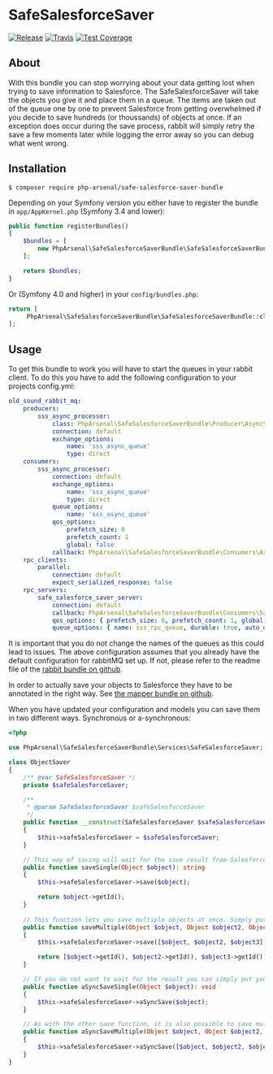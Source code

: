 # SafeSalesforceSaver

[![Release](https://img.shields.io/github/v/release/php-arsenal/safe-salesforce-saver-bundle)](https://github.com/php-arsenal/safe-salesforce-saver-bundle/releases)
[![Travis](https://img.shields.io/travis/php-arsenal/safe-salesforce-saver-bundle)](https://travis-ci.org/php-arsenal/safe-salesforce-saver-bundle)
[![Test Coverage](https://img.shields.io/codeclimate/coverage/php-arsenal/safe-salesforce-saver-bundle)](https://codeclimate.com/github/php-arsenal/safe-salesforce-saver-bundle)

## About

With this bundle you can stop worrying about your data getting lost when trying to save information to Salesforce. 
The SafeSalesforceSaver will take the objects you give it and place them in a queue.
The items are taken out of the queue one by one to prevent Salesforce from getting overwhelmed if you decide to save hundreds (or thoussands) of objects at once. 
If an exception does occur during the save process, rabbit will simply retry the save a few moments later while logging the error away so you can debug what went wrong.

## Installation

`$ composer require php-arsenal/safe-salesforce-saver-bundle`

Depending on your Symfony version you either have to register the bundle in `app/AppKernel.php` (Symfony 3.4 and lower):

```php
public function registerBundles()
{
    $bundles = [
        new PhpArsenal\SafeSalesforceSaverBundle\SafeSalesforceSaverBundle(),
    ];

    return $bundles;
}
```

Or (Symfony 4.0 and higher) in your `config/bundles.php`:

```php
return [
     PhpArsenal\SafeSalesforceSaverBundle\SafeSalesforceSaverBundle::class => ['all' => true],
];
```

## Usage

To get this bundle to work you will have to start the queues in your rabbit client. To do this you have to add the following configuration to your projects config.yml:
```yaml
old_sound_rabbit_mq:
    producers:
        sss_async_processor:
            class: PhpArsenal\SafeSalesforceSaverBundle\Producer\AsyncSfSaverProducer
            connection: default
            exchange_options:
                name: 'sss_async_queue'
                type: direct
    consumers:
        sss_async_processor:
            connection: default
            exchange_options:
                name: 'sss_async_queue'
                type: direct
            queue_options:
                name: 'sss_async_queue'
            qos_options:
                prefetch_size: 0
                prefetch_count: 1
                global: false
            callback: PhpArsenal\SafeSalesforceSaverBundle\Consumers\AsyncSfSaveConsumer
    rpc_clients:
        parallel:
            connection: default
            expect_serialized_response: false
    rpc_servers:
        safe_salesforce_saver_server:
            connection: default
            callback: PhpArsenal\SafeSalesforceSaverBundle\Consumers\SafeSalesforceSaverServer
            qos_options: { prefetch_size: 0, prefetch_count: 1, global: false }
            queue_options: { name: sss_rpc_queue, durable: true, auto_delete: false }
```
It is important that you do not change the names of the queues as this could lead to issues. 
The above configuration assumes that you already have the default configuration for rabbitMQ set up. If not, please refer to the readme file of the [rabbit bundle on github](https://github.com/php-amqplib/RabbitMqBundle).

In order to actually save your objects to Salesforce they have to be annotated in the right way. See [the mapper bundle on github](https://github.com/php-arsenal/salesforce-mapper-bundle).

When you have updated your configuration and models you can save them in two different ways. Synchronous or a-synchronous:
```php
<?php

use PhpArsenal\SafeSalesforceSaverBundle\Services\SafeSalesforceSaver;

class ObjectSaver
{
    /** @var SafeSalesforceSaver */
    private $safeSalesforceSaver;

    /**
     * @param SafeSalesforceSaver $safeSalesforceSaver
     */
    public function __construct(SafeSalesforceSaver $safeSalesforceSaver)
    {
        $this->safeSalesforceSaver = $safeSalesforceSaver;
    }

    // This way of saving will wait for the save result from Salesforce. This means that you can immediately access the newly inserted ID after Salesforce saved the record.
    public function saveSingle(Object $object): string
    {
        $this->safeSalesforceSaver->save($object);

        return $object->getId();
    }
    
    // This function lets you save multiple objects at once. Simply put all the objects you want to save in an array and pass it to the SafeSalesforceSaver. 
    public function saveMultiple(Object $object, Object $object2, Object $object3): array
    {
        $this->safeSalesforceSaver->save([$object, $object2, $object3]);

        return [$object->getId(), $object2->getId(), $object3->getId()];
    }

    // If you do not want to wait for the result you can simply put your object into the queue and continue with the rest of your code. This is recommended if you don't need the ID or if you don't need a confirmation that the save succeeded.
    public function aSyncSaveSingle(Object $object): void
    {
        $this->safeSalesforceSaver->aSyncSave($object);
    }

    // As with the other save function, it is also possible to save multiple objects to Salesforce at once without waiting for the response.
    public function aSyncSaveMultiple(Object $object, Object $object2, Object $object3): void
    {
        $this->safeSalesforceSaver->aSyncSave([$object, $object2, $object3]);
    }
}
```


